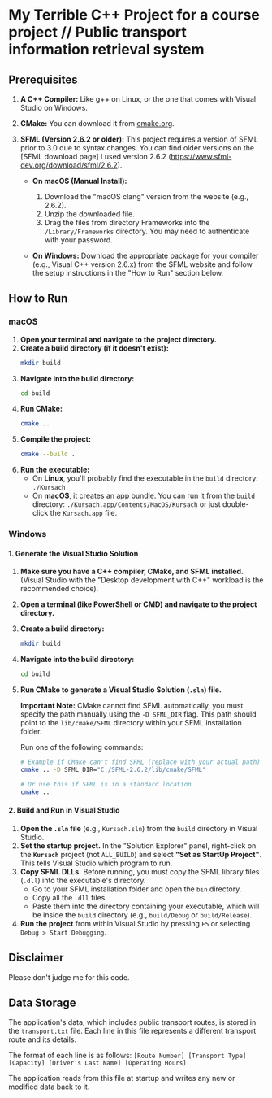# My Terrible C++ Project for a course project // Public transport information retrieval system

## Prerequisites

1.  **A C++ Compiler:** Like g++ on Linux, or the one that comes with Visual Studio on Windows.
2.  **CMake:** You can download it from [cmake.org](https://cmake.org/download/).
3.  **SFML (Version 2.6.2 or older):** This project requires a version of SFML prior to 3.0 due to syntax changes. You can find older versions on the [SFML download page] I used version 2.6.2 (https://www.sfml-dev.org/download/sfml/2.6.2).

    *   **On macOS (Manual Install):**
        1.  Download the "macOS clang" version from the website (e.g., 2.6.2).
        2.  Unzip the downloaded file.
        3.  Drag the files from directory Frameworks into the `/Library/Frameworks` directory. You may need to authenticate with your password.

    *   **On Windows:** Download the appropriate package for your compiler (e.g., Visual C++ version 2.6.x) from the SFML website and follow the setup instructions in the "How to Run" section below.

## How to Run

### macOS

1.  **Open your terminal and navigate to the project directory.**
2.  **Create a build directory (if it doesn't exist):**
    ```bash
    mkdir build
    ```
3.  **Navigate into the build directory:**
    ```bash
    cd build
    ```
4.  **Run CMake:**
    ```bash
    cmake ..
    ```
5.  **Compile the project:**
    ```bash
    cmake --build .
    ```
6.  **Run the executable:**
    *   On **Linux**, you'll probably find the executable in the `build` directory: `./Kursach`
    *   On **macOS**, it creates an app bundle. You can run it from the `build` directory: `./Kursach.app/Contents/MacOS/Kursach` or just double-click the `Kursach.app` file.

### Windows

#### 1. Generate the Visual Studio Solution

1.  **Make sure you have a C++ compiler, CMake, and SFML installed.** (Visual Studio with the "Desktop development with C++" workload is the recommended choice).
2.  **Open a terminal (like PowerShell or CMD) and navigate to the project directory.**
3.  **Create a build directory:**
    ```bash
    mkdir build
    ```
4.  **Navigate into the build directory:**
    ```bash
    cd build
    ```
5.  **Run CMake to generate a Visual Studio Solution (`.sln`) file.**

    **Important Note:** CMake cannot find SFML automatically, you must specify the path manually using the `-D SFML_DIR` flag. This path should point to the `lib/cmake/SFML` directory within your SFML installation folder.

    Run one of the following commands:
    ```bash
    # Example if CMake can't find SFML (replace with your actual path)
    cmake .. -D SFML_DIR="C:/SFML-2.6.2/lib/cmake/SFML"

    # Or use this if SFML is in a standard location
    cmake ..
    ```

#### 2. Build and Run in Visual Studio

1.  **Open the `.sln` file** (e.g., `Kursach.sln`) from the `build` directory in Visual Studio.
2.  **Set the startup project.** In the "Solution Explorer" panel, right-click on the **`Kursach`** project (not `ALL_BUILD`) and select **"Set as StartUp Project"**. This tells Visual Studio which program to run.
3.  **Copy SFML DLLs.** Before running, you must copy the SFML library files (`.dll`) into the executable's directory.
    *   Go to your SFML installation folder and open the `bin` directory.
    *   Copy all the `.dll` files.
    *   Paste them into the directory containing your executable, which will be inside the `build` directory (e.g., `build/Debug` or `build/Release`).
4.  **Run the project** from within Visual Studio by pressing `F5` or selecting `Debug > Start Debugging`.

## Disclaimer
Please don't judge me for this code.

## Data Storage

The application's data, which includes public transport routes, is stored in the `transport.txt` file. Each line in this file represents a different transport route and its details.

The format of each line is as follows:
`[Route Number] [Transport Type] [Capacity] [Driver's Last Name] [Operating Hours]`

The application reads from this file at startup and writes any new or modified data back to it.
